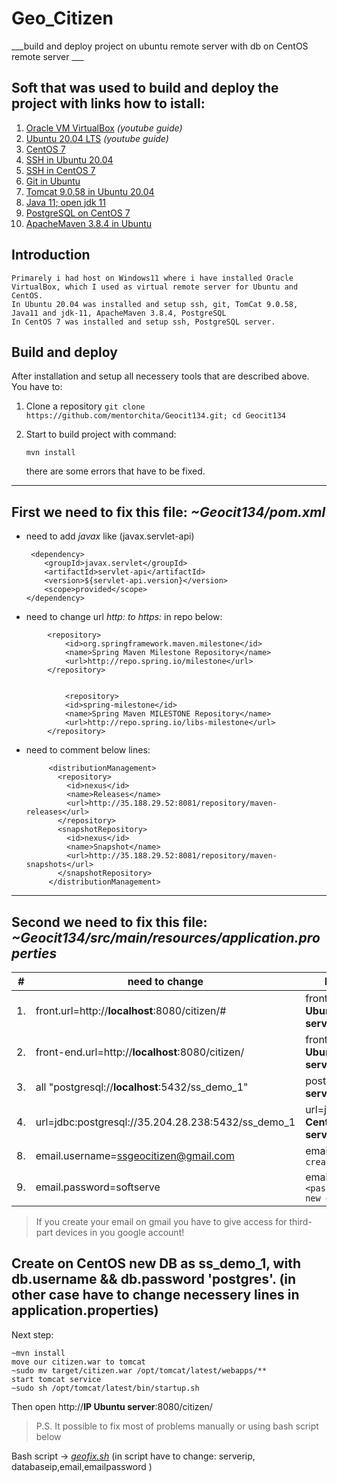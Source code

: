 # Geo_Citizen 
___build  and deploy project on ubuntu remote server with db on CentOS remote server ___


## Soft that was used to build and deploy the project with links how to istall:

1) [Oracle VM VirtualBox](https://www.youtube.com/watch?v=8mns5yqMfZk)    *(youtube guide)*
2) [Ubuntu 20.04 LTS](https://www.youtube.com/watch?v=fAHpGshMCgQ&t=792s)   *(youtube guide)*
3) [CentOS 7](https://prowebmastering.ru/ustanovka-centos-7-v-virtualbox.html)
4) [SSH in Ubuntu 20.04](https://linuxize.com/post/how-to-enable-ssh-on-ubuntu-20-04/) 
5) [SSH in CentOS 7](https://phoenixnap.com/kb/how-to-enable-ssh-centos-7)
6) [Git in Ubuntu](https://www.digitalocean.com/community/tutorials/how-to-install-git-on-ubuntu-20-04-ru)
7) [Tomcat 9.0.58 in Ubuntu 20.04](https://infoit.com.ua/linux/kak-ustanovit-apache-tomcat-v-ubuntu-20-04-lts)
8) [Java 11; open jdk 11](https://losst.ru/ustanovka-java-v-ubuntu-18-04#1_%D0%9A%D0%B0%D0%BA_%D1%83%D1%81%D1%82%D0%B0%D0%BD%D0%BE%D0%B2%D0%B8%D1%82%D1%8C_OpenJDK_11_%D0%B2_Ubuntu_2004)
9) [PostgreSQL on CentOS 7](https://linuxize.com/post/how-to-install-postgresql-on-centos-7/)
10) [ApacheMaven 3.8.4 in Ubuntu](https://linuxize.com/post/how-to-install-apache-maven-on-ubuntu-18-04/)


## Introduction

```
Primarely i had host on Windows11 where i have installed Oracle VirtualBox, which I used as virtual remote server for Ubuntu and CentOS. 
In Ubuntu 20.04 was installed and setup ssh, git, TomCat 9.0.58, Java11 and jdk-11, ApacheMaven 3.8.4, PostgreSQL 
In CentOS 7 was installed and setup ssh, PostgreSQL server.
```

## Build and deploy
After installation and setup all necessery tools that are described above. You have to:

1. Clone a repository `git clone https://github.com/mentorchita/Geocit134.git; cd Geocit134`
2. Start to build project with command: 
   
    ```mvn install```

   there are some errors that have to be fixed. 
---
   First we need to fix this file: *~Geocit134/pom.xml*
---
   
  * need to add *javax* like (<artifactId>javax.servlet-api</artifactId>)
   
         <dependency>
            <groupId>javax.servlet</groupId>
            <artifactId>servlet-api</artifactId>
            <version>${servlet-api.version}</version>
            <scope>provided</scope>
        </dependency>

* need to change url *http: to https:* in repo below:
```
        <repository>
            <id>org.springframework.maven.milestone</id>
            <name>Spring Maven Milestone Repository</name>
            <url>http://repo.spring.io/milestone</url>
        </repository>
    
    
            <repository>
            <id>spring-milestone</id>
            <name>Spring Maven MILESTONE Repository</name>
            <url>http://repo.spring.io/libs-milestone</url>
        </repository>
  ```
 * need to comment below lines:
   ```
        <distributionManagement>
          <repository>
            <id>nexus</id>
            <name>Releases</name>
            <url>http://35.188.29.52:8081/repository/maven-releases</url>
          </repository>
          <snapshotRepository>
            <id>nexus</id>
            <name>Snapshot</name>
            <url>http://35.188.29.52:8081/repository/maven-snapshots</url>
          </snapshotRepository>
        </distributionManagement>
    ```
---

Second we need to fix this file: *~Geocit134/src/main/resources/application.properties*
---
|#|need to change|how to change|
  |--|--|--|
  |1.|front.url=http://**localhost**:8080/citizen/#|front.url=http://**IP Ubuntu server**:8080/citizen/#  
  |2.|front-end.url=http://**localhost**:8080/citizen/|front-end.url=http://**IP Ubuntu server**:8080/citizen/
  |3.|all "postgresql://**localhost**:5432/ss_demo_1"|postgresql://**IP CentOS server**/ss_demo_1  
  |4.|url=jdbc:postgresql://35.204.28.238:5432/ss_demo_1|url=jdbc:postgresql://**IP CentOS server**/ss_demo_1  
  |8.|email.username=ssgeocitizen@gmail.com|email.username=`<put created new email>`
  |9.|email.password=softserve|email.password=`<password fpr created new email>`

>If you create your email on gmail you have to give access for third-part devices in you google account!

Create  on CentOS new DB as ss_demo_1, with db.username &&  db.password 'postgres'. (in other case have to change necessery lines in application.properties)
---
Next step:

      
   
    ~mvn install
    move our citizen.war to tomcat
    ~sudo mv target/citizen.war /opt/tomcat/latest/webapps/** 
    start tomcat service
    ~sudo sh /opt/tomcat/latest/bin/startup.sh

 
 Then open http://**IP Ubuntu server**:8080/citizen/

> P.S. It possible to fix most of problems manually or using bash script below

 Bash script -> [*geofix.sh*](./geofix.sh) (in script have to change: serverip, databaseip,email,emailpassword )
 
